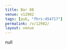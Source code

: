 ```yaml
---
title: Bar 08
venue: v12982
tags: [pub, "fhrs:454717"]
permalink: /v/12982/
layout: venue
---
```

null